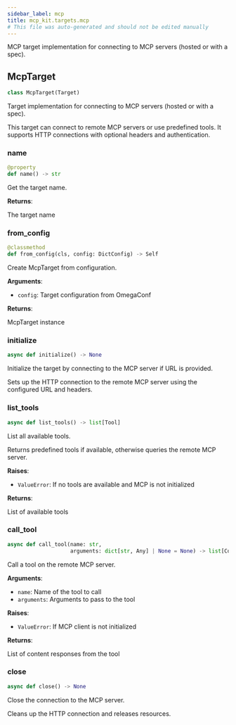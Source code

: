 ```yaml
---
sidebar_label: mcp
title: mcp_kit.targets.mcp
# This file was auto-generated and should not be edited manually
---
```


MCP target implementation for connecting to MCP servers (hosted or with a spec).

## McpTarget

```python
class McpTarget(Target)
```

Target implementation for connecting to MCP servers (hosted or with a spec).

This target can connect to remote MCP servers or use predefined tools.
It supports HTTP connections with optional headers and authentication.

### name

```python
@property
def name() -> str
```

Get the target name.

**Returns**:

The target name

### from\_config

```python
@classmethod
def from_config(cls, config: DictConfig) -> Self
```

Create McpTarget from configuration.

**Arguments**:

- `config`: Target configuration from OmegaConf

**Returns**:

McpTarget instance

### initialize

```python
async def initialize() -> None
```

Initialize the target by connecting to the MCP server if URL is provided.

Sets up the HTTP connection to the remote MCP server using the configured
URL and headers.

### list\_tools

```python
async def list_tools() -> list[Tool]
```

List all available tools.

Returns predefined tools if available, otherwise queries the remote MCP server.

**Raises**:

- `ValueError`: If no tools are available and MCP is not initialized

**Returns**:

List of available tools

### call\_tool

```python
async def call_tool(name: str,
                    arguments: dict[str, Any] | None = None) -> list[Content]
```

Call a tool on the remote MCP server.

**Arguments**:

- `name`: Name of the tool to call
- `arguments`: Arguments to pass to the tool

**Raises**:

- `ValueError`: If MCP client is not initialized

**Returns**:

List of content responses from the tool

### close

```python
async def close() -> None
```

Close the connection to the MCP server.

Cleans up the HTTP connection and releases resources.

